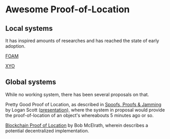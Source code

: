 # Awesome Proof-of-Location

## Local systems
It has inspired amounts of researches and has reached the state of early adoption.

[FOAM](https://www.foam.space/)

[XYO](https://xyo.network/network/)

## Global systems
While no working system, there has been several proposals on that.

Pretty Good Proof of Location, as described in [Spoofs, Proofs & Jamming](https://insidegnss.com/spoofs-proofs-jamming/) by Logan Scott ([presentation](https://vimeo.com/85571093#t=16m01s)), where the system in proposal would provide the 
proof-of-location of an object's whereabouts 5 minutes ago or so.

[Blockchain Proof of Location](https://medium.com/@BobMcElrath/blockchain-proof-of-location-7af5eb8073c1) by Bob McElrath, wherein describes a potential decentralized implementation.
